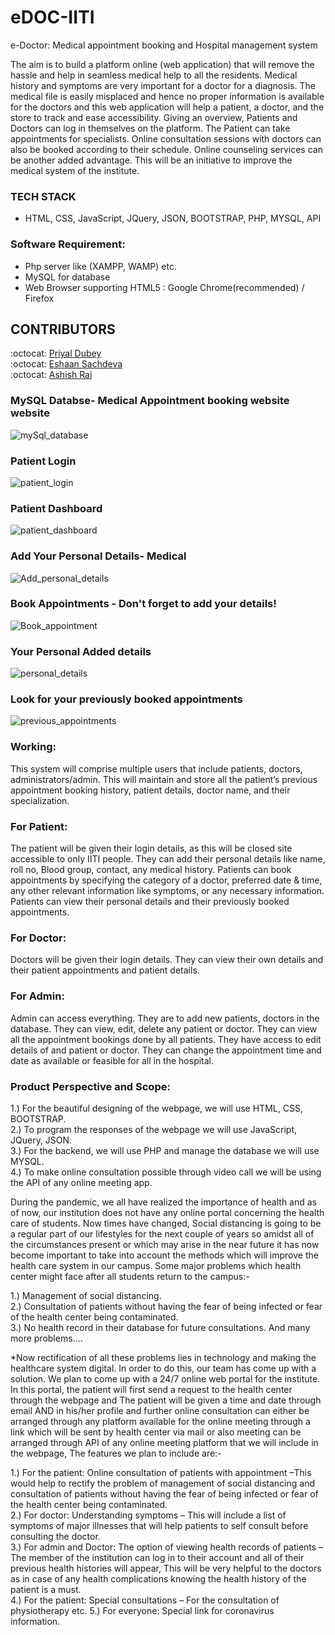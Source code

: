 # eDOC-IITI
e-Doctor: Medical appointment booking and Hospital management system

The aim is to build a platform online (web application) that will remove the hassle and help in seamless medical help to all the residents. Medical history and symptoms are very important for a doctor for a diagnosis. The medical file is easily misplaced and hence no proper information is available for the doctors and this web application will help a patient, a doctor, and the store to track and ease accessibility. Giving an overview, Patients and Doctors can log in themselves on the platform. The Patient can take appointments for specialists. Online consultation sessions with doctors can also be booked according to their schedule. Online counseling services can be another added advantage. This will be an initiative to improve the medical system of the institute.

### TECH STACK 
- HTML, CSS, JavaScript, JQuery, JSON, BOOTSTRAP, PHP, MYSQL, API

### Software Requirement:
- Php server like (XAMPP, WAMP) etc.
- MySQL for database
- Web Browser supporting HTML5 : Google Chrome(recommended) / Firefox

## CONTRIBUTORS
:octocat: [Priyal Dubey](https://github.com/priyalweb)  
:octocat: [Eshaan Sachdeva](https://github.com/sachdevaeshaan)  
:octocat: [Ashish Rai](https://github.com/AshishRajIITI)  

### MySQL Databse- Medical Appointment booking website website 
![mySql_database](https://user-images.githubusercontent.com/56549165/97178998-514a9700-17be-11eb-9186-80ca3a5251b1.PNG)

### Patient Login
![patient_login](https://user-images.githubusercontent.com/56549165/97179002-51e32d80-17be-11eb-8d07-8f27e0a56767.PNG)

### Patient Dashboard
![patient_dashboard](https://user-images.githubusercontent.com/56549165/97179000-514a9700-17be-11eb-9517-33e7f5f1c59f.PNG)

### Add Your Personal Details- Medical
![Add_personal_details](https://user-images.githubusercontent.com/56549165/97179470-dd5cbe80-17be-11eb-9979-e3869687b868.PNG)

### Book Appointments - Don't forget to add your details!
![Book_appointment](https://user-images.githubusercontent.com/56549165/97178990-4c85e300-17be-11eb-949a-458ffa865fbe.PNG)

### Your Personal Added details
![personal_details](https://user-images.githubusercontent.com/56549165/97179005-527bc400-17be-11eb-8737-23f01ef9ef91.PNG)

### Look for your previously booked appointments
![previous_appointments](https://user-images.githubusercontent.com/56549165/97179006-527bc400-17be-11eb-82ce-98b2d89907e4.PNG)


### Working: 
This system will comprise multiple users that include patients, doctors, administrators/admin. This will maintain and store all the patient’s previous appointment booking history, patient details, doctor name, and their specialization.

### For Patient: 
The patient will be given their login details, as this will be closed site accessible to only IITI people. They can add their personal details like name, roll no, Blood group, contact, any medical history. Patients can book appointments by specifying the category of a doctor, preferred date & time, any other relevant information like symptoms, or any necessary information. Patients can view their personal details and their previously booked appointments.

### For Doctor: 
Doctors will be given their login details. They can view their own details and their patient appointments and patient details.

### For Admin: 
Admin can access everything. They are to add new patients, doctors in the database. They can view, edit, delete any patient or doctor. They can view all the appointment bookings done by all patients. They have access to edit details of and patient or doctor. They can change the appointment time and date as available or feasible for all in the hospital.


### Product Perspective and Scope:
1.) For the beautiful designing of the webpage, we will use HTML, CSS, BOOTSTRAP.  <br/>
2.) To program the responses of the webpage we will use JavaScript, JQuery, JSON. <br/>
3.) For the backend, we will use PHP and manage the database we will use MYSQL. <br/>
4.) To make online consultation possible through video call we will be using the API of any online meeting app. <br/>

During the pandemic, we all have realized the importance of health and as of now, our institution does not have any online portal concerning the health care of students. Now times have changed, Social distancing is going to be a regular part of our lifestyles for the next couple of years so amidst all of the circumstances present or which may arise in the near future it has now become important to take into account the methods which will improve the health care system in our campus. Some major problems which health center might face after all students return to the campus:-

1.) Management of social distancing. <br/>
2.) Consultation of patients without having the fear of being infected or fear of the health center being contaminated. <br/>
3.) No health record in their database for future consultations. And many more problems…. <br/>

*Now rectification of all these problems lies in technology and making the healthcare system digital. In order to do this, our team has come up with a solution. We plan to come up with a 24/7 online web portal for the institute. In this portal, the patient will first send a request to the health center through the webpage and The patient will be given a time and date through email AND in his/her profile and further online consultation can either be arranged through any platform available for the online meeting through a link which will be sent by health center via mail or also meeting can be arranged through API of any online meeting platform that we will include in the webpage, The features we plan to include are:-

1.) For the patient: Online consultation of patients with appointment –This would help to rectify the problem of management of social distancing and consultation of patients without having the fear of being infected or fear of the health center being contaminated. <br/>
2.) For doctor: Understanding symptoms – This will include a list of symptoms of major illnesses that will help patients to self consult before consulting the doctor. <br/>
3.) For admin and Doctor: The option of viewing health records of patients – The member of the institution can log in to their account and all of their previous health histories will appear, This will be very helpful to the doctors as in case of any health complications knowing the health history of the patient is a must. <br/>
4.) For the patient: Special consultations – For the consultation of physiotherapy etc. 5.) For everyone: Special link for coronavirus information. <br/>

